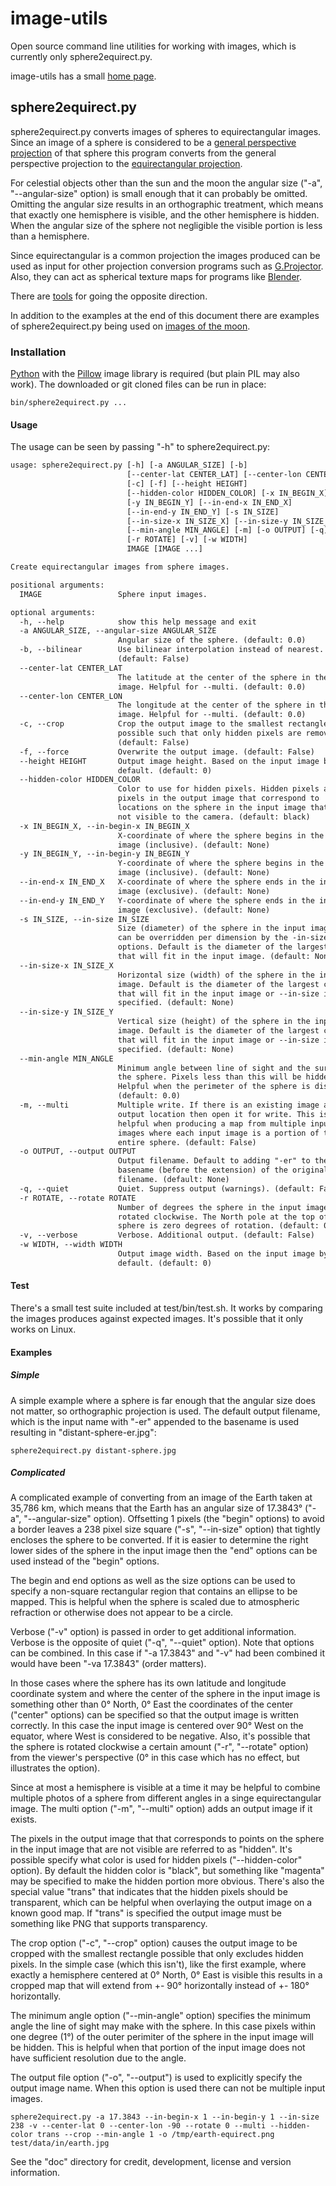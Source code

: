 # image-utils

Open source command line utilities for working with images, which is currently
only sphere2equirect.py.

image-utils has a small [home page](http://selliott.org/utilities/image-utils).

## sphere2equirect.py

sphere2equirect.py converts images of spheres to equirectangular images.
Since an image of a sphere is considered to be a [general perspective
projection](https://en.wikipedia.org/wiki/General_Perspective_projection)
of that sphere this program converts from the general perspective projection to
the [equirectangular projection](https://en.wikipedia.org/wiki/Equirectangular_projection).

For celestial objects other than the sun and the moon the angular size ("-a",
"--angular-size" option) is small enough that it can probably be omitted.
Omitting the angular size results in an orthographic treatment, which means
that exactly one hemisphere is visible, and the other hemisphere is hidden.
When the angular size of the sphere not negligible the visible portion is less
than a hemisphere.

Since equirectangular is a common projection the images produced can be used as
input for other projection conversion programs such as [G.Projector](https://www.giss.nasa.gov/tools/gprojector/). Also, they
can act as spherical texture maps for programs like [Blender](https://www.blender.org/).

There are [tools](http://paulbourke.net/miscellaneous/sphere2persp/) for going the opposite direction.

In addition to the examples at the end of this document there are examples of
sphere2equirect.py being used on [images of the moon](https://selliott.org/science/moon).

### Installation

[Python](https://www.python.org/) with the [Pillow](https://python-pillow.org/) image library is required (but plain PIL may also work).
The downloaded or git cloned files can be run in place:
```shell
bin/sphere2equirect.py ...
```

#### Usage

The usage can be seen by passing "-h" to sphere2equirect.py:

```txt
usage: sphere2equirect.py [-h] [-a ANGULAR_SIZE] [-b]
                          [--center-lat CENTER_LAT] [--center-lon CENTER_LON]
                          [-c] [-f] [--height HEIGHT]
                          [--hidden-color HIDDEN_COLOR] [-x IN_BEGIN_X]
                          [-y IN_BEGIN_Y] [--in-end-x IN_END_X]
                          [--in-end-y IN_END_Y] [-s IN_SIZE]
                          [--in-size-x IN_SIZE_X] [--in-size-y IN_SIZE_Y]
                          [--min-angle MIN_ANGLE] [-m] [-o OUTPUT] [-q]
                          [-r ROTATE] [-v] [-w WIDTH]
                          IMAGE [IMAGE ...]

Create equirectangular images from sphere images.

positional arguments:
  IMAGE                 Sphere input images.

optional arguments:
  -h, --help            show this help message and exit
  -a ANGULAR_SIZE, --angular-size ANGULAR_SIZE
                        Angular size of the sphere. (default: 0.0)
  -b, --bilinear        Use bilinear interpolation instead of nearest.
                        (default: False)
  --center-lat CENTER_LAT
                        The latitude at the center of the sphere in the input
                        image. Helpful for --multi. (default: 0.0)
  --center-lon CENTER_LON
                        The longitude at the center of the sphere in the input
                        image. Helpful for --multi. (default: 0.0)
  -c, --crop            Crop the output image to the smallest rectangle
                        possible such that only hidden pixels are removed.
                        (default: False)
  -f, --force           Overwrite the output image. (default: False)
  --height HEIGHT       Output image height. Based on the input image by
                        default. (default: 0)
  --hidden-color HIDDEN_COLOR
                        Color to use for hidden pixels. Hidden pixels are
                        pixels in the output image that correspond to
                        locations on the sphere in the input image that are
                        not visible to the camera. (default: black)
  -x IN_BEGIN_X, --in-begin-x IN_BEGIN_X
                        X-coordinate of where the sphere begins in the input
                        image (inclusive). (default: None)
  -y IN_BEGIN_Y, --in-begin-y IN_BEGIN_Y
                        Y-coordinate of where the sphere begins in the input
                        image (inclusive). (default: None)
  --in-end-x IN_END_X   X-coordinate of where the sphere ends in the input
                        image (exclusive). (default: None)
  --in-end-y IN_END_Y   Y-coordinate of where the sphere ends in the input
                        image (exclusive). (default: None)
  -s IN_SIZE, --in-size IN_SIZE
                        Size (diameter) of the sphere in the input image. This
                        can be overridden per dimension by the -in-size-*
                        options. Default is the diameter of the largest circle
                        that will fit in the input image. (default: None)
  --in-size-x IN_SIZE_X
                        Horizontal size (width) of the sphere in the input
                        image. Default is the diameter of the largest circle
                        that will fit in the input image or --in-size if
                        specified. (default: None)
  --in-size-y IN_SIZE_Y
                        Vertical size (height) of the sphere in the input
                        image. Default is the diameter of the largest circle
                        that will fit in the input image or --in-size if
                        specified. (default: None)
  --min-angle MIN_ANGLE
                        Minimum angle between line of sight and the surface of
                        the sphere. Pixels less than this will be hidden.
                        Helpful when the perimeter of the sphere is distorted.
                        (default: 0.0)
  -m, --multi           Multiple write. If there is an existing image at the
                        output location then open it for write. This is
                        helpful when producing a map from multiple input
                        images where each input image is a portion of the
                        entire sphere. (default: False)
  -o OUTPUT, --output OUTPUT
                        Output filename. Default to adding "-er" to the
                        basename (before the extension) of the original
                        filename. (default: None)
  -q, --quiet           Quiet. Suppress output (warnings). (default: False)
  -r ROTATE, --rotate ROTATE
                        Number of degrees the sphere in the input image is
                        rotated clockwise. The North pole at the top of the
                        sphere is zero degrees of rotation. (default: 0.0)
  -v, --verbose         Verbose. Additional output. (default: False)
  -w WIDTH, --width WIDTH
                        Output image width. Based on the input image by
                        default. (default: 0)
```
#### Test

There's a small test suite included at test/bin/test.sh. It works by comparing
the images produces against expected images. It's possible that it only works
on Linux.

#### Examples

##### Simple

A simple example where a sphere is far enough that the angular size does not
matter, so orthographic projection is used. The default output filename, which
is the input name with "-er" appended to the basename is used resulting in
"distant-sphere-er.jpg":

```shell
sphere2equirect.py distant-sphere.jpg
```

##### Complicated

A complicated example of converting from an image of the Earth taken at
35,786 km, which means that the Earth has an angular size of 17.3843° ("-a",
"--angular-size" option). Offsetting 1 pixels (the "begin" options) to avoid a
border leaves a 238 pixel size square ("-s", "--in-size" option) that tightly
encloses the sphere to be converted. If it is easier to determine the right
lower sides of the sphere in the input image then the "end" options can be used
instead of the "begin" options.

The begin and end options as well as the size options can be used to specify a
non-square rectangular region that contains an ellipse to be mapped. This is
helpful when the sphere is scaled due to atmospheric refraction or otherwise
does not appear to be a circle.

Verbose ("-v" option) is passed in order to get additional information. Verbose
is the opposite of quiet ("-q", "--quiet" option). Note that options can be
combined. In this case if "-a 17.3843" and "-v" had been combined it would have
been "-va 17.3843" (order matters).

In those cases where the sphere has its own latitude and longitude coordinate
system and where the center of the sphere in the input image is something other
than 0° North, 0° East the coordinates of the center ("center" options) can be
specified so that the output image is written correctly. In this case the input
image is centered over 90° West on the equator, where West is considered to be
negative. Also, it's possible that the sphere is rotated clockwise a certain
amount ("-r", "--rotate" option) from the viewer's perspective (0° in this case
which has no effect, but illustrates the option).

Since at most a hemisphere is visible at a time it may be helpful to combine
multiple photos of a sphere from different angles in a singe equirectangular
image. The multi option ("-m", "--multi" option) adds an output image if it
exists.

The pixels in the output image that that corresponds to points on the sphere in
the input image that are not visible are referred to as "hidden". It's possible
specify what color is used for hidden pixels ("--hidden-color" option). By
default the hidden color is "black", but something like "magenta" may be
specified to make the hidden portion more obvious. There's also the special
value "trans" that indicates that the hidden pixels should be transparent,
which can be helpful when overlaying the output image on a known good map. If
"trans" is specified the output image must be something like PNG that supports
transparency.

The crop option ("-c", "--crop" option) causes the output image to be cropped
with the smallest rectangle possible that only excludes hidden pixels. In the
simple case (which this isn't), like the first example, where exactly a
hemisphere centered at 0° North, 0° East is visible this results in a cropped
map that will extend from +- 90° horizontally instead of +- 180° horizontally.

The minimum angle option ("--min-angle" option) specifies the minimum angle
the line of sight may make with the sphere. In this case pixels within one
degree (1°) of the outer perimiter of the sphere in the input image will be
hidden. This is helpful when that portion of the input image does not have
sufficient resolution due to the angle.

The output file option ("-o", "--output") is used to explicitly specify the
output image name. When this option is used there can not be multiple input
images.

```shell
sphere2equirect.py -a 17.3843 --in-begin-x 1 --in-begin-y 1 --in-size 238 -v --center-lat 0 --center-lon -90 --rotate 0 --multi --hidden-color trans --crop --min-angle 1 -o /tmp/earth-equirect.png test/data/in/earth.jpg
```

See the "doc" directory for credit, development, license and version
information.
